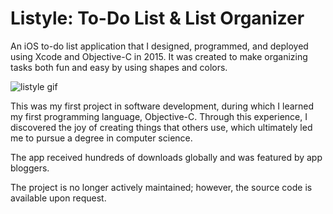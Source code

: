 # Listyle: To-Do List & List Organizer
An iOS to-do list application that I designed, programmed, and deployed using Xcode and Objective-C in 2015. It was created to make organizing tasks both fun and easy by using shapes and colors.

![listyle gif](listyle.gif)

This was my first project in software development, during which I learned my first programming language, Objective-C. Through this experience, I discovered the joy of creating things that others use, which ultimately led me to pursue a degree in computer science.

The app received hundreds of downloads globally and was featured by app bloggers.

The project is no longer actively maintained; however, the source code is available upon request.
